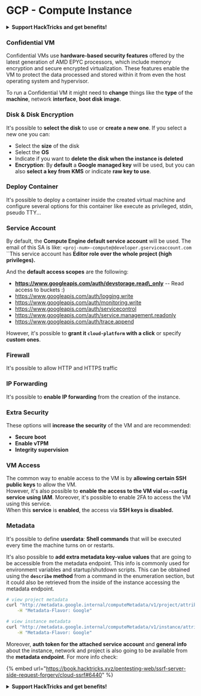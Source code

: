 # GCP - Compute Instance

<details>

<summary><strong>Support HackTricks and get benefits!</strong></summary>

* If you want to see your **company advertised in HackTricks** or if you want access to the **latest version of the PEASS or download HackTricks in PDF** Check the [**SUBSCRIPTION PLANS**](https://github.com/sponsors/carlospolop)!
* Get the [**official PEASS & HackTricks swag**](https://peass.creator-spring.com)
* Discover [**The PEASS Family**](https://opensea.io/collection/the-peass-family), our collection of exclusive [**NFTs**](https://opensea.io/collection/the-peass-family)
* **Join the** 💬 [**Discord group**](https://discord.gg/hRep4RUj7f) or the [**telegram group**](https://t.me/peass) or **follow** me on **Twitter** 🐦 [**@carlospolopm**](https://twitter.com/carlospolopm)**.**
* **Share your hacking tricks by submitting PRs to the** [**HackTricks**](https://github.com/carlospolop/hacktricks) and [**HackTricks Cloud**](https://github.com/carlospolop/hacktricks-cloud) github repos.

</details>

### Confidential VM

Confidential VMs use **hardware-based security features** offered by the latest generation of AMD EPYC processors, which include memory encryption and secure encrypted virtualization. These features enable the VM to protect the data processed and stored within it from even the host operating system and hypervisor.

To run a Confidential VM it might need to **change** things like the **type** of the **machine**, network **interface**, **boot disk image**.

### Disk & Disk Encryption

It's possible to **select the disk** to use or **create a new one**. If you select a new one you can:

* Select the **size** of the disk
* Select the **OS**
* Indicate if you want to **delete the disk when the instance is deleted**
* **Encryption**: By **default** a **Google managed key** will be used, but you can also **select a key from KMS** or indicate **raw key to use**.

### Deploy Container

It's possible to deploy a container inside the created virtual machine and configure several options for this container like execute as privileged, stdin, pseudo TTY...

### Service Account

By default, the **Compute Engine default service account** will be used. The email of this SA is like: `<proj-num>-compute@developer.gserviceaccount.com`\
``This service account has **Editor role over the whole project (high privileges).**

And the **default access scopes** are the following:

* **https://www.googleapis.com/auth/devstorage.read\_only** -- Read access to buckets :)
* https://www.googleapis.com/auth/logging.write
* https://www.googleapis.com/auth/monitoring.write
* https://www.googleapis.com/auth/servicecontrol
* https://www.googleapis.com/auth/service.management.readonly
* https://www.googleapis.com/auth/trace.append

However, it's possible to **grant it `cloud-platform` with a click** or specify **custom ones**.

### Firewall

It's possible to allow HTTP and HTTPS traffic

### IP Forwarding

It's possible to **enable IP forwarding** from the creation of the instance.

### Extra Security

These options will **increase the security** of the VM and are recommended:

* **Secure boot**
* **Enable vTPM**
* **Integrity supervision**

### VM Access

The common way to enable access to the VM is by **allowing certain SSH public keys** to allow the VM.\
However, it's also possible to **enable the access to the VM vial `os-config` service using IAM**. Moreover, it's possible to enable 2FA to access the VM using this service.\
When this **service** is **enabled**, the access via **SSH keys is disabled.**

### Metadata

It's possible to define **userdata**: **Shell commands** that will be executed every time the machine turns on or restarts.

It's also possible to **add extra metadata key-value values** that are going to be accessible from the metadata endpoint. This info is commonly used for environment variables and startup/shutdown scripts. This can be obtained using the **`describe` method** from a command in the enumeration section, but it could also be retrieved from the inside of the instance accessing the metadata endpoint.

```bash
# view project metadata
curl "http://metadata.google.internal/computeMetadata/v1/project/attributes/?recursive=true&alt=text" \
    -H "Metadata-Flavor: Google"

# view instance metadata
curl "http://metadata.google.internal/computeMetadata/v1/instance/attributes/?recursive=true&alt=text" \
    -H "Metadata-Flavor: Google"
```

Moreover, **auth token for the attached service account** and **general info** about the instance, network and project is also going to be available from the **metadata endpoint**. For more info check:&#x20;

{% embed url="https://book.hacktricks.xyz/pentesting-web/ssrf-server-side-request-forgery/cloud-ssrf#6440" %}

<details>

<summary><strong>Support HackTricks and get benefits!</strong></summary>

* If you want to see your **company advertised in HackTricks** or if you want access to the **latest version of the PEASS or download HackTricks in PDF** Check the [**SUBSCRIPTION PLANS**](https://github.com/sponsors/carlospolop)!
* Get the [**official PEASS & HackTricks swag**](https://peass.creator-spring.com)
* Discover [**The PEASS Family**](https://opensea.io/collection/the-peass-family), our collection of exclusive [**NFTs**](https://opensea.io/collection/the-peass-family)
* **Join the** 💬 [**Discord group**](https://discord.gg/hRep4RUj7f) or the [**telegram group**](https://t.me/peass) or **follow** me on **Twitter** 🐦 [**@carlospolopm**](https://twitter.com/carlospolopm)**.**
* **Share your hacking tricks by submitting PRs to the** [**HackTricks**](https://github.com/carlospolop/hacktricks) and [**HackTricks Cloud**](https://github.com/carlospolop/hacktricks-cloud) github repos.

</details>
